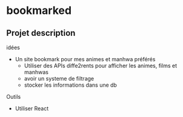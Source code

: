 # bookmarked

## Projet description

idées
- Un site bookmark pour mes animes et manhwa préférés
  - Utiliser des APIs diffe2rents pour afficher les animes, films et manhwas
  - avoir un systeme de filtrage
  - stocker les informations dans une db

Outils
- Utiliser React